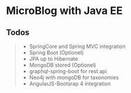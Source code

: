 
MicroBlog with Java EE
===================

Todos
----------------------------------------
>- SpringCore and Spring MVC  integration
>- Spring Boot (Optionel)
>- JPA up to Hibernate
>- MongoDB stored (Optionel)
>- graphql-spring-boot for rest api
>- Neo4j with mongoDB for taxonomies
>- AngularJS-Bootsrap 4 integration
